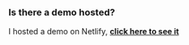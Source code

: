 
### Is there a demo hosted?

I hosted a demo on Netlify, **[click here to see it](https://friend-contact-list-app.netlify.app/)**
